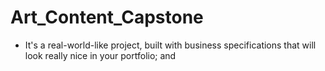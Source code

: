 # Art_Content_Capstone
- It's a real-world-like project, built with business specifications that will look really nice in your portfolio; and
